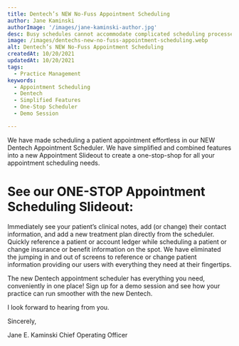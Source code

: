 ```yaml
---
title: Dentech’s NEW No-Fuss Appointment Scheduling
author: Jane Kaminski
authorImage: '/images/jane-kaminski-author.jpg'
desc: Busy schedules cannot accommodate complicated scheduling processes. Who needs the extra steps?
image: /images/dentechs-new-no-fuss-appointment-scheduling.webp
alt: Dentech’s NEW No-Fuss Appointment Scheduling
createdAt: 10/20/2021
updatedAt: 10/20/2021
tags:
  - Practice Management
keywords:
  - Appointment Scheduling
  - Dentech
  - Simplified Features
  - One-Stop Scheduler
  - Demo Session

---
```


We have made scheduling a patient appointment effortless in our NEW Dentech Appointment Scheduler. We have simplified and combined features into a new Appointment Slideout to create a one-stop-shop for all your appointment scheduling needs.

# See our ONE-STOP Appointment Scheduling Slideout:

Immediately see your patient’s clinical notes, add (or change) their contact information, and add a new treatment plan directly from the scheduler. Quickly reference a patient or account ledger while scheduling a patient or change insurance or benefit information on the spot. We have eliminated the jumping in and out of screens to reference or change patient information providing our users with everything they need at their fingertips.

The new Dentech appointment scheduler has everything you need, conveniently in one place! Sign up for a demo session and see how your practice can run smoother with the new Dentech.

I look forward to hearing from you.

Sincerely,

Jane E. Kaminski
Chief Operating Officer
